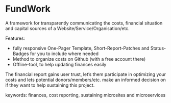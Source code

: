 # FundWork
 A framework for transparently communicating the costs, financial situation and capital sources of a Website/Service/Organisation/etc.

 Features:

 - fully responsive One-Pager Template, Short-Report-Patches and Status-Badges for you to include where needed
 - Method to organize costs on Github (with a free account there)
 - Offline-tool, to help updating finances easily

 The financial report gains user trust, let’s them participate in optimizing your costs and lets potential donors/members/etc. make an informed decision on if they want to help sustaining this project.

 keywords: finances, cost reporting, sustaining microsites and microservices
